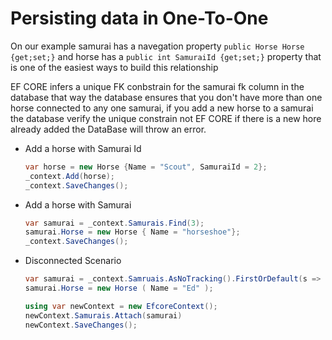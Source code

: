 # Persisting data in One-To-One 

On our example samurai has a navegation property `public Horse Horse {get;set;}` and horse has a `public int SamuraiId {get;set;}` property that is one of the easiest ways to build this relationship

EF CORE infers a unique FK conbstrain for the samurai fk column in the database that way the database ensures that you don't have more than one horse connected to any one samurai, if you add a new horse to a samurai the database verify the unique constrain not EF CORE if there is a new hore already added the DataBase will throw an error.

* Add a horse with Samurai Id

  ```csharp
  var horse = new Horse {Name = "Scout", SamuraiId = 2};
  _context.Add(horse);
  _context.SaveChanges();
  ```
* Add a horse with Samurai

  ```csharp
  var samurai = _context.Samurais.Find(3);
  samurai.Horse = new Horse { Name = "horseshoe"};
  _context.SaveChanges();
  ```
  
* Disconnected Scenario

  ```csharp
  var samurai = _context.Samruais.AsNoTracking().FirstOrDefault(s => s.Id == 5);
  samurai.Horse = new Horse ( Name = "Ed" );
  
  using var newContext = new EfcoreContext();
  newContext.Samurais.Attach(samurai)
  newContext.SaveChanges();
  ```
